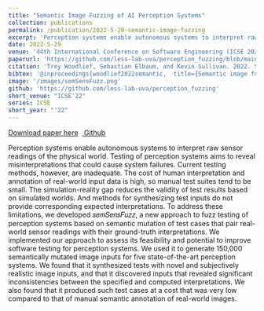 ```yaml
---
title: "Semantic Image Fuzzing of AI Perception Systems"
collection: publications
permalink: /publication/2022-5-29-semantic-image-fuzzing
excerpt: 'Perception systems enable autonomous systems to interpret raw sensor readings of the physical world. Testing of perception systems aims to reveal misinterpretations that could cause system failures. Current testing methods, however, are inadequate. The cost of human interpretation and annotation of real-world input data is high, so manual test suites tend to be small. The simulation-reality gap reduces the validity of test results based on simulated worlds. And methods for synthesizing test inputs do not provide corresponding expected interpretations. To address these limitations, we developed 𝑠𝑒𝑚𝑆𝑒𝑛𝑠𝐹𝑢𝑧𝑧, a new approach to fuzz testing of perception systems based on semantic mutation of test cases that pair real-world sensor readings with their ground-truth interpretations. We implemented our approach to assess its feasibility and potential to improve software testing for perception systems. We used it to generate 150,000 semantically mutated image inputs for five state-of-the-art perception systems. We found that it synthesized tests with novel and subjectively realistic image inputs, and that it discovered inputs that revealed significant inconsistencies between the specified and computed interpretations. We also found that it produced such test cases at a cost that was very low compared to that of manual semantic annotation of real-world images.'
date: 2022-5-29
venue: '44th International Conference on Software Engineering (ICSE 2022)'
paperurl: 'https://github.com/less-lab-uva/perception_fuzzing/blob/main/Semantic%20Image%20Fuzzing%20of%20AI%20Perception%20Systems.pdf'
citation: 'Trey Woodlief, Sebastian Elbaum, and Kevin Sullivan. 2022. Semantic Image Fuzzing of AI Perception Systems. In 44th International Conference on Software Engineering (ICSE ’22), May 21–29, 2022, Pittsburgh, PA, USA. ACM, New York, NY, USA, 12 pages. https://doi.org/10.1145/3510003.3510212'
bibtex: '@inproceedings{woodlief2022semantic,  title={Semantic image fuzzing of AI perception systems},  author={Woodlief, Trey and Elbaum, Sebastian and Sullivan, Kevin},  booktitle={Proceedings of the 44th International Conference on Software Engineering}, pages={1958--1969}, year={2022}}'
image: '/images/semSensFuzz.png'
github: 'https://github.com/less-lab-uva/perception_fuzzing'
short_venue: "ICSE'22"
series: ICSE
short_year: "'22"
---
```


<a href='https://github.com/less-lab-uva/perception_fuzzing/blob/main/Semantic%20Image%20Fuzzing%20of%20AI%20Perception%20Systems.pdf'>Download paper here</a>&nbsp;&nbsp;<a href="https://github.com/less-lab-uva/perception_fuzzing"><i class="fab fa-fw fa-github" aria-hidden="true"></i> Github</a>

Perception systems enable autonomous systems to interpret raw sensor readings of the physical world. Testing of perception systems aims to reveal misinterpretations that could cause system failures. Current testing methods, however, are inadequate. The cost of human interpretation and annotation of real-world input data is high, so manual test suites tend to be small. The simulation-reality gap reduces the validity of test results based on simulated worlds. And methods for synthesizing test inputs do not provide corresponding expected interpretations. To address these limitations, we developed 𝑠𝑒𝑚𝑆𝑒𝑛𝑠𝐹𝑢𝑧𝑧, a new approach to fuzz testing of perception systems based on semantic mutation of test cases that pair real-world sensor readings with their ground-truth interpretations. We implemented our approach to assess its feasibility and potential to improve software testing for perception systems. We used it to generate 150,000 semantically mutated image inputs for five state-of-the-art perception systems. We found that it synthesized tests with novel and subjectively realistic image inputs, and that it discovered inputs that revealed significant inconsistencies between the specified and computed interpretations. We also found that it produced such test cases at a cost that was very low compared to that of manual semantic annotation of real-world images.
